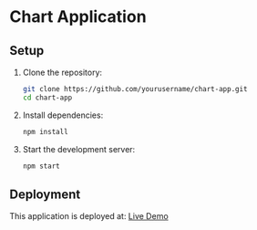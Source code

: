 # Chart Application

## Setup
1. Clone the repository:
    ```sh
    git clone https://github.com/yourusername/chart-app.git
    cd chart-app
    ```
2. Install dependencies:
    ```sh
    npm install
    ```
3. Start the development server:
    ```sh
    npm start
    ```

## Deployment
This application is deployed at: [Live Demo](https://chart-app-olive.vercel.app/)
